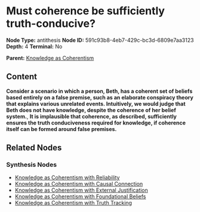# Must coherence be sufficiently truth-conducive?

**Node Type:** antithesis
**Node ID:** 591c93b8-4eb7-429c-bc3d-6809e7aa3123
**Depth:** 4
**Terminal:** No

**Parent:** [Knowledge as Coherentism](knowledge-as-coherentism-synthesis-f5687094-d613-4bbf-99e0-1ebc667cd1f9.md)

## Content

**Consider a scenario in which a person, Beth, has a coherent set of beliefs based entirely on a false premise, such as an elaborate conspiracy theory that explains various unrelated events. Intuitively, we would judge that Beth does not have knowledge, despite the coherence of her belief system.**, **It is implausible that coherence, as described, sufficiently ensures the truth conduciveness required for knowledge, if coherence itself can be formed around false premises.**

## Related Nodes

### Synthesis Nodes

- [Knowledge as Coherentism with Reliability](knowledge-as-coherentism-with-reliability-synthesis-fc543ad6-f854-47fc-9819-87b16ec43fc0.md)
- [Knowledge as Coherentism with Causal Connection](knowledge-as-coherentism-with-causal-connection-synthesis-7e63ed32-b270-44e3-8732-299c3e0fffd6.md)
- [Knowledge as Coherentism with External Justification](knowledge-as-coherentism-with-external-justification-synthesis-f73d6095-07be-4b5a-8e3f-e5fe235dca3b.md)
- [Knowledge as Coherentism with Foundational Beliefs](knowledge-as-coherentism-with-foundational-beliefs-synthesis-5964cb1a-689f-46df-93b1-f87c158e7187.md)
- [Knowledge as Coherentism with Truth Tracking](knowledge-as-coherentism-with-truth-tracking-synthesis-c9e2d64c-8d93-4b31-bbbb-1f712a5e0c1a.md)
